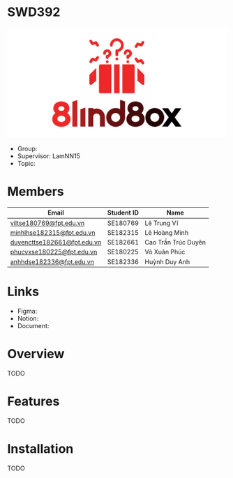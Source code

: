 # SWD392

![Logo](./images/logo.svg)

- Group: 
- Supervisor: LamNN15
- Topic: 

# Members
| Email                      | Student ID | Name             |
|----------------------------|------------|------------------|
| viltse180769@fpt.edu.vn  |  SE180769  | 	Lê Trung Vĩ    |
| minhlhse182315@fpt.edu.vn  | SE182315  | 	Lê Hoàng Minh    |
| duyencttse182661@fpt.edu.vn  | SE182661  | Cao Trần Trúc Duyên    |
| phucvxse180225@fpt.edu.vn    |  SE180225  | Võ Xuân Phúc	     |
| anhhdse182336@fpt.edu.vn   | SE182336  | 	Huỳnh Duy Anh   |

# Links
- Figma: 
- Notion: 
- Document: 

# Overview

TODO

# Features

TODO

# Installation

TODO
